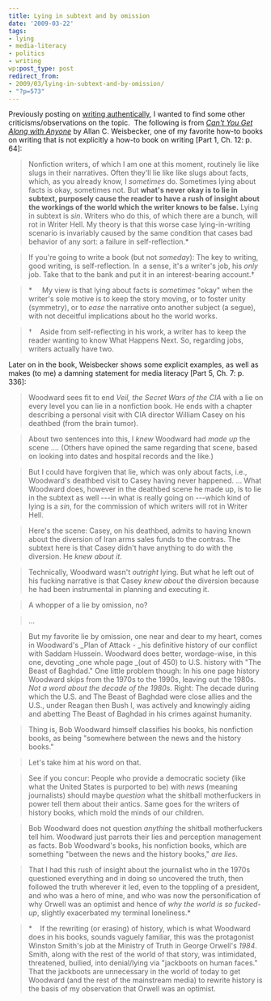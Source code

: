 ```yaml
---
title: Lying in subtext and by omission
date: '2009-03-22'
tags:
- lying
- media-literacy
- politics
- writing
wp:post_type: post
redirect_from:
- 2009/03/lying-in-subtext-and-by-omission/
- "?p=573"
---
```


Previously posting on [writing authentically](http://www.island94.org/2009/03/pratfalls-to-writing-authentically/), I wanted to find some other criticisms/observations on the topic.  The following is from [_Can't You Get Along with Anyone_](http://www.amazon.com/Cant-You-Get-Along-Anyone/dp/0979711703) by Allan C. Weisbecker, one of my favorite how-to books on writing that is not explicitly a how-to book on writing [Part 1, Ch. 12: p. 64]:

> Nonfiction writers, of which I am one at this moment, routinely lie like slugs in their narratives. Often they'll lie like like slugs about facts, which, as you already know, I _sometimes_ do. Sometimes lying about facts is okay, sometimes not. But **what's never okay is to lie in subtext, purposely cause the reader to have a rush of insight about the workings of the world which the writer knows to be false.** Lying in subtext is _sin_. Writers who do this, of which there are a bunch, will rot in Writer Hell. My theory is that this worse case lying-in-writing scenario is invariably caused by the same condition that cases bad behavior of any sort: a failure in self-reflection.\*

>

> If you're going to write a book (but not _someday_): The key to writing, good writing, is self-reflection. In  a sense, it's a writer's job, his _only_ job. Take that to the bank and put it in an interest-bearing account.†

>

> \*     My view is that lying about facts is _sometimes_ "okay" when the writer's sole motive is to keep the story moving, or to foster unity (symmetry), or to _ease_ the narrative onto another subject (a segue), with not deceitful implications about ho the world works.

>

> †    Aside from self-reflecting in his work, a writer has to keep the reader wanting to know What Happens Next. So, regarding jobs, writers actually have two.

>

Later on in the book, Weisbecker shows some explicit examples, as well as makes (to me) a damning statement for media literacy [Part 5, Ch. 7: p. 336]:

> Woodward sees fit to end _Veil, the Secret Wars of the CIA_ with a lie on every level you can lie in a nonfiction book. He ends with a chapter describing a personal visit with CIA director William Casey on his deathbed (from the brain tumor).

>

> About two sentences into this, I _knew_ Woodward had _made up_ the scene .... (Others have opined the same regarding that scene, based on looking into dates and hospital records and the like.)

>

> But I could have forgiven that lie, which was only about facts, i.e., Woodward's deathbed visit to Casey having never happened. ... What Woodward does, however in the deathbed scene he made up, is to lie in the subtext as well ---in what is really going on ---which kind of lying is a _sin_, for the commission of which writers will rot in Writer Hell.

>

> Here's the scene: Casey, on his deathbed, admits to having known about the diversion of Iran arms sales funds to the contras. The subtext here is that Casey didn't have anything to do with the diversion. He _knew about it_.

>

> Technically, Woodward wasn't _outright_ lying. But what he left out of his fucking narrative is that Casey _knew about_ the diversion because he had been instrumental in planning and executing it.

>

> A whopper of a lie by omission, no?

>

> ...

>

> But my favorite lie by omission, one near and dear to my heart, comes in Woodward's _Plan of Attack - _his definitive history of our conflict with Saddam Hussein. Woodward does better, wordage-wise, in this one, devoting _one whole page _(out of 450) to U.S. history with "The Beast of Baghdad." One little problem though: In his one page history Woodward skips from the 1970s to the 1990s, leaving out the 1980s. _Not a word about the decade of the 1980s_. Right: The decade during which the U.S. and The Beast of Baghdad were close allies and the U.S., under Reagan then Bush I, was actively and knowingly aiding and abetting The Beast of Baghdad in his crimes against humanity.

>

> Thing is, Bob Woodward himself classifies his books, his nonfiction books, as being "somewhere between the news and the history books."

>

> Let's take him at his word on that.

>

> See if you concur: People who provide a democratic society (like what the United States is purported to be) with _news_ (meaning journalists) should maybe _question_ what the shitball motherfuckers in power tell them about their antics. Same goes for the writers of history books, which mold the minds of our children.

>

> Bob Woodward does not question _anything_ the shitball motherfuckers tell him. Woodward just parrots their lies and perception management as facts. Bob Woodward's books, his nonfiction books, which are something "between the news and the history books," _are lies_.

>

> That I had this rush of insight about the journalist who in the 1970s questioned everything and in doing so uncovered the truth, then followed the truth wherever it led, even to the toppling of a president, and who was a hero of mine, and who was now the personification of why Orwell was an optimist and hence of _why the world is so fucked-up_, slightly exacerbated my terminal loneliness.\*

>

> \*    If the rewriting (or erasing) of history, which is what Woodward does in his books, sounds vaguely familiar, this was the protagonist Winston Smith's job at the Ministry of Truth in George Orwell's _1984_. Smith, along with the rest of the world of that story, was intimidated, threatened, bullied, into denial/lying via "jackboots on human faces." That the jackboots are unnecessary in the world of today to get Woodward (and the rest of the mainstream media) to rewrite history is the basis of my observation that Orwell was an optimist.

>
